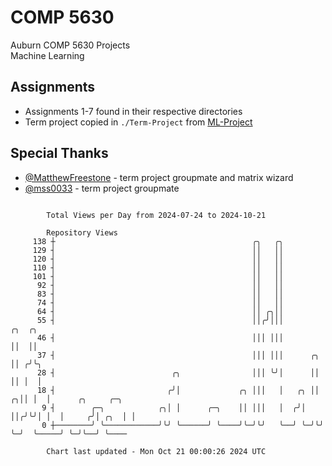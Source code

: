 # COMP 5630
Auburn COMP 5630 Projects  
Machine Learning

## Assignments
- Assignments 1-7 found in their respective directories
- Term project copied in `./Term-Project` from [ML-Project](https://github.com/wumphlett/ML-Project)

## Special Thanks
- [@MatthewFreestone](https://github.com/MatthewFreestone) - term project groupmate and matrix wizard
- [@mss0033](https://github.com/mss0033) - term project groupmate

```

        Total Views per Day from 2024-07-24 to 2024-10-21

        Repository Views
     138 ┼                                            ╭╮   ╭╮
     129 ┤                                            ││   ││
     120 ┤                                            ││   ││
     110 ┤                                            ││   ││
     101 ┤                                            ││   ││
      92 ┤                                            ││   ││
      83 ┤                                            ││   ││
      74 ┤                                            ││   ││
      64 ┤                                            ││ ╭╮││
      55 ┤                                            ││╭╯│││           ╭╮  ╭╮
      46 ┤                                            │││ │││           ││  ││
      37 ┤                                            │││ │││      ╭╮   ││ ╭╯╰╮
      28 ┤                          ╭╮                │││ ╰╯│      ││   ││ │  │
      18 ┤                         ╭╯│             ╭╮ │││   │   ╭╮ ││ ╭╮││ │  │      ╭╮     ╭─╮
       9 ┤        ╭─╮            ╭╮│ │      ╭─╮    ││ │││   │  ╭╯│ ││╭╯╰╯│ │  │     ╭╯│ ╭╮  │ │
       0 ┼────────╯ ╰────────────╯╰╯ ╰──────╯ ╰────╯╰─╯╰╯   ╰──╯ ╰─╯╰╯   ╰─╯  ╰─────╯ ╰─╯╰──╯ ╰────

        Chart last updated - Mon Oct 21 00:00:26 2024 UTC
        
```
